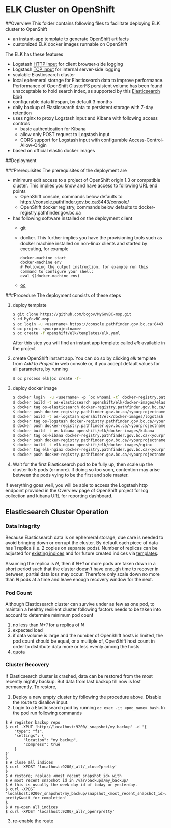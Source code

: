 # ELK Cluster on OpenShift

##Overview
This folder contains following files to facilitate deploying ELK cluster to OpenShift

* an instant-app template to generate OpenShift artifacts
* customized ELK docker images runnable on OpenShift

The ELK has these features
* Logstash [HTTP input](https://www.elastic.co/blog/introducing-logstash-input-http-plugin) for client browser-side logging
* Logstash [TCP input](https://www.elastic.co/guide/en/logstash/2.4/plugins-inputs-tcp.html) for internal server-side logging
* scalable Elasticsearch cluster
* local ephemeral storage for Elasticsearch data to improve performance. Performance of OpenShift GlusterFS persistent volume has been found unacceptable to hold search index, as supported by this [Elasticsearch blog](https://www.elastic.co/blog/performance-considerations-elasticsearch-indexing)
* configurable data lifespan, by default 3 months
* daily backup of Elasticsearch data to persistent storage with 7-day retention
* uses nginx to proxy Logstash input and Kibana with following access controls
  * basic authentication for Kibana
  * allow only POST request to Logstash input
  * CORS support for Logstash input with configurable Access-Control-Allow-Origin
* based on official elastic docker images 

##Deployment

###Prerequisites 
The prerequisites of the deployment are

* minimum edit access to a project of OpenShift origin 1.3 or compatible cluster. This implies you know and have access to following URL end points
  * OpenShift console, commands below defaults to https://console.pathfinder.gov.bc.ca:8443/console/ 
  * OpenShift docker registry, commands below defaults to docker-registry.pathfinder.gov.bc.ca
* has following software installed on the deployment client
  * git
  * docker. This further implies you have the provisioning tools such as docker machine installed on non-linux clients and started by executing, for example 
  
    ```
    docker-machine start
    docker-machine env
    # Following the output instruction, for example run this command to configure your shell:
    eval $(docker-machine env)
    ```
  * [oc](https://docs.openshift.com/container-platform/latest/cli_reference/get_started_cli.html)

###Procedure
The deployment consists of these steps

1. deploy template

   ```sh
   $ git clone https://github.com/bcgov/MyGovBC-msp.git
   $ cd MyGovBC-msp
   $ oc login -u <username> https://console.pathfinder.gov.bc.ca:8443
   $ oc project <yourprojectname>
   $ oc create -f openshift/elk/templates/elk.yaml
   ```
   After this step you will find an instant app template called *elk* available in the project
2. create OpenShift instant app. You can do so by clicking *elk* template from *Add to Project* in web console or, if you accept default values for all parameters, by running

   ```sh
   $ oc process elk|oc create -f-
   ```
3. deploy docker image

   ```sh
   $ docker login  -u <username> -p `oc whoami -t` docker-registry.pathfinder.gov.bc.ca
   $ docker build -t os-elasticsearch openshift/elk/docker-images/elastic-search
   $ docker tag os-elasticsearch docker-registry.pathfinder.gov.bc.ca/<yourprojectname>/os-elasticsearch
   $ docker push docker-registry.pathfinder.gov.bc.ca/<yourprojectname>/os-elasticsearch
   $ docker build -t os-logstash openshift/elk/docker-images/logstash
   $ docker tag os-logstash docker-registry.pathfinder.gov.bc.ca/<yourprojectname>/os-logstash
   $ docker push docker-registry.pathfinder.gov.bc.ca/<yourprojectname>/os-logstash
   $ docker build -t os-kibana openshift/elk/docker-images/kibana
   $ docker tag os-kibana docker-registry.pathfinder.gov.bc.ca/<yourprojectname>/os-kibana
   $ docker push docker-registry.pathfinder.gov.bc.ca/<yourprojectname>/os-kibana
   $ docker build -t elk-nginx openshift/elk/docker-images/nginx
   $ docker tag elk-nginx docker-registry.pathfinder.gov.bc.ca/<yourprojectname>/elk-nginx
   $ docker push docker-registry.pathfinder.gov.bc.ca/<yourprojectname>/elk-nginx
   ```

4. Wait for the first Elasticsearch pod to be fully up, then scale up the cluster to 5 pods (or more). If doing so too soon, contention may arise between the pods vying to be the first and sole master.   

If everything goes well, you will be able to access the Logstash http endpoint provided in the Overview page of OpenShift project for log collection and kibana URL for reporting dashboard.

## Elasticsearch Cluster Operation

### Data Integrity 
Because Elasticsearch data is on ephemeral storage, due care is needed to avoid bringing down or corrupt the cluster. By default each piece of data has 1 replica (i.e. 2 copies on separate pods). Number of replicas can be adjusted for [existing indices](https://www.elastic.co/guide/en/elasticsearch/guide/current/replica-shards.html) and for future created indices via [templates](http://stackoverflow.com/questions/24553718/updating-the-default-index-number-of-replicas-setting-for-new-indices).

 Assuming the replica is *N*, then if *N+1* or more pods are taken down in a short period such that the cluster doesn't have enough time to recover in between, partial data loss may occur. Therefore only scale down no more than *N* pods at a time and leave enough recovery window for the next.
 
### Pod Count
Although Elasticsearch cluster can survive under as few as one pod, to maintain a healthy resilient cluster following factors needs to be taken into account to determine minimum pod count

  1. no less than *N+1* for a replica of *N*
  2. expected load
  3. if data volume is large and the number of OpenShift hosts is limited, the pod count should be equal, or a multiple of,  OpenShift host count in order to distribute data more or less evenly among the hosts
  4. quota

### Cluster Recovery
If Elasticsearch cluster is crashed, data can be restored from the most recently nightly backup. But data from last backup till now is lost permanently. To restore,

1. Deploy a new empty cluster by following the procedure above. Disable the route to disallow input.
2. Login to a Elasticsearch pod by running `oc exec -it <pod_name> bash`. In the pod run following commands

  ```
  $ # register backup repo
  $ curl -XPUT 'http://localhost:9200/_snapshot/my_backup' -d '{
      "type": "fs",
      "settings": {
          "location": "my_backup",
          "compress": true
      }
  }'
  $
  $ # close all indices
  $ curl -XPOST 'localhost:9200/_all/_close?pretty'
  $
  $ # restore; replace <most_recent_snapshot_id> with 
  $ # most recent snapshot id in /var/backups/my_backup/
  $ # this is usually the week day id of today or yesterday.
  $ curl -XPOST 'localhost:9200/_snapshot/my_backup/snapshot_<most_recent_snapshot_id>/_restore?pretty&wait_for_completion'
  $
  $ # re-open all indices
  $ curl -XPOST 'localhost:9200/_all/_open?pretty'
  ```
3. re-enable the route

